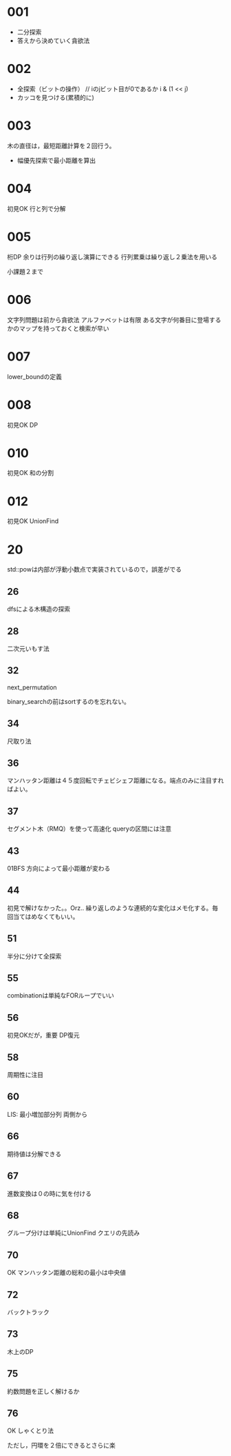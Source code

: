 # 001

- 二分探索
- 答えから決めていく貪欲法

# 002

- 全探索（ビットの操作）
// iのjビット目が0であるか
  i & (1 << j)
- カッコを見つける(累積的に)

# 003

木の直径は，最短距離計算を２回行う。
- 幅優先探索で最小距離を算出


# 004

初見OK
行と列で分解

# 005

桁DP
余りは行列の繰り返し演算にできる
行列累乗は繰り返し２乗法を用いる

小課題２まで

# 006

文字列問題は前から貪欲法
アルファベットは有限
ある文字が何番目に登場するかのマップを持っておくと検索が早い


# 007

lower_boundの定義

# 008

初見OK
DP

# 010

初見OK
和の分割

# 012

初見OK
UnionFind


# 20

std::powは内部が浮動小数点で実装されているので，誤差がでる

## 26

dfsによる木構造の探索

## 28

二次元いもす法

## 32

next_permutation

binary_searchの前はsortするのを忘れない。

## 34

尺取り法

## 36

マンハッタン距離は４５度回転でチェビシェフ距離になる。端点のみに注目すればよい。

## 37

セグメント木（RMQ）を使って高速化
queryの区間には注意


## 43

01BFS
方向によって最小距離が変わる

## 44 

初見で解けなかった。。Orz..
繰り返しのような連続的な変化はメモ化する。毎回当てはめなくてもいい。


## 51

半分に分けて全探索

## 55

combinationは単純なFORループでいい

## 56

初見OKだが，重要
DP復元


## 58 

周期性に注目

## 60

LIS: 最小増加部分列
両側から

## 66

期待値は分解できる


## 67

進数変換は０の時に気を付ける

## 68

グループ分けは単純にUnionFind
クエリの先読み


## 70 

OK
マンハッタン距離の総和の最小は中央値


## 72

バックトラック


## 73

木上のDP

## 75

約数問題を正しく解けるか

## 76

OK しゃくとり法

ただし，円環を２倍にできるとさらに楽

